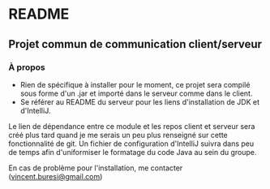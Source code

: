 # README #

## Projet commun de communication client/serveur ##

### À propos ###

* Rien de spécifique à installer pour le moment, ce projet sera compilé sous forme d'un .jar et importé dans le serveur comme dans le client.
* Se référer au README du serveur pour les liens d'installation de JDK et d'IntelliJ.

Le lien de dépendance entre ce module et les repos client et serveur sera créé plus tard quand je me serais un peu plus renseigné sur cette fonctionnalité de git.
Un fichier de configuration d'IntelliJ suivra dans peu de temps afin d'uniformiser le formatage du code Java au sein du groupe.

En cas de problème pour l'installation, me contacter (vincent.buresi@gmail.com)